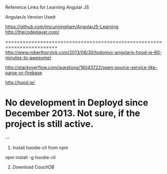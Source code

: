 Reference Links for Learning Angular JS

AngularJs Version Used: 

https://github.com/jmcunningham/AngularJS-Learning
http://thecodeplayer.com/

========================================================================
http://www.roberthorvick.com/2013/06/30/todomvc-angularjs-hood-ie-60-minutes-to-awesome/

http://stackoverflow.com/questions/16043722/open-source-service-like-parse-or-firebase

http://hood.ie/

No development in Deployd since December 2013. Not sure, if the project is still active.	
==============================================================================


-- 
1. Install hoodie-cli from npm

npm install -g hoodie-cli

2. Download CouchDB